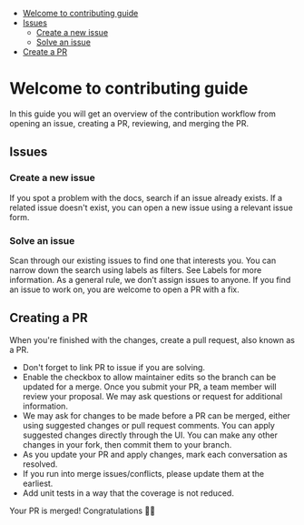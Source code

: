 - [Welcome to contributing guide](#welcome-to-contributing-guide)
- [Issues](#issues)
	- [Create a new issue](#create-a-new-issue)
	- [Solve an issue](#solve-an-issue)
- [Create a PR](#creating-a-pr)

# Welcome to contributing guide

In this guide you will get an overview of the contribution workflow from opening an issue, creating a PR, reviewing, and merging the PR.

## Issues
### Create a new issue
If you spot a problem with the docs, search if an issue already exists. If a related issue doesn't exist, you can open a new issue using a relevant issue form.
### Solve an issue
Scan through our existing issues to find one that interests you. You can narrow down the search using labels as filters. See Labels for more information. As a general rule, we don’t assign issues to anyone. If you find an issue to work on, you are welcome to open a PR with a fix.

## Creating a PR
When you're finished with the changes, create a pull request, also known as a PR.

- Don't forget to link PR to issue if you are solving.
- Enable the checkbox to allow maintainer edits so the branch can be updated for a merge. Once you submit your PR, a team member will review your proposal. We may ask questions or request for additional information.
- We may ask for changes to be made before a PR can be merged, either using suggested changes or pull request comments. You can apply suggested changes directly through the UI. You can make any other changes in your fork, then commit them to your branch.
- As you update your PR and apply changes, mark each conversation as resolved.
- If you run into merge issues/conflicts, please update them at the earliest.
- Add unit tests in a way that the coverage is not reduced.

Your PR is merged! Congratulations 🎉🎉 